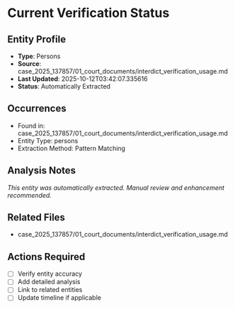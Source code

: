 # Current Verification Status

## Entity Profile
- **Type**: Persons
- **Source**: case_2025_137857/01_court_documents/interdict_verification_usage.md
- **Last Updated**: 2025-10-12T03:42:07.335616
- **Status**: Automatically Extracted

## Occurrences
- Found in: case_2025_137857/01_court_documents/interdict_verification_usage.md
- Entity Type: persons
- Extraction Method: Pattern Matching

## Analysis Notes
*This entity was automatically extracted. Manual review and enhancement recommended.*

## Related Files
- case_2025_137857/01_court_documents/interdict_verification_usage.md

## Actions Required
- [ ] Verify entity accuracy
- [ ] Add detailed analysis
- [ ] Link to related entities
- [ ] Update timeline if applicable
